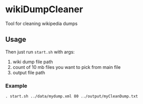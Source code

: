 # wikiDumpCleaner
Tool for cleaning wikipedia dumps

## Usage
Then just run `start.sh` with args:
  1. wiki dump file path
  2. count of 10 mb files you want to pick from main file
  3. output file path

### Example
`. start.sh ../data/mydump.xml 80 ../output/myCleanDump.txt`
